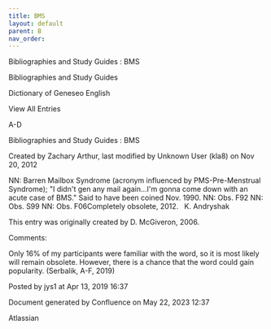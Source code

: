 ```yaml
---
title: BMS
layout: default
parent: B
nav_order:
---
```


Bibliographies and Study Guides : BMS

Bibliographies and Study Guides

Dictionary of Geneseo English

View All Entries

A-D

Bibliographies and Study Guides : BMS

Created by  Zachary Arthur, last modified by  Unknown User (kla8) on Nov 20, 2012

NN: Barren Mailbox Syndrome (acronym influenced by PMS-Pre-Menstrual Syndrome); &quot;I didn't gen any mail again...I'm gonna come down with an acute case of BMS.&quot; Said to have been coined Nov. 1990. NN: Obs. F92 NN: Obs. S99 NN: Obs. F06Completely obsolete, 2012.   K. Andryshak

This entry was originally created by D. McGiveron, 2006.

Comments:

Only 16% of my participants were familiar with the word, so it is most likely will remain obsolete. However, there is a chance that the word could gain popularity. (Serbalik, A-F, 2019)

Posted by jys1 at Apr 13, 2019 16:37

Document generated by Confluence on May 22, 2023 12:37

Atlassian

